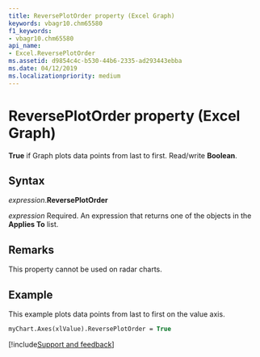 ```yaml
---
title: ReversePlotOrder property (Excel Graph)
keywords: vbagr10.chm65580
f1_keywords:
- vbagr10.chm65580
api_name:
- Excel.ReversePlotOrder
ms.assetid: d9854c4c-b530-44b6-2335-ad293443ebba
ms.date: 04/12/2019
ms.localizationpriority: medium
---
```



# ReversePlotOrder property (Excel Graph)

**True** if Graph plots data points from last to first. Read/write **Boolean**.

## Syntax

_expression_.**ReversePlotOrder**

_expression_ Required. An expression that returns one of the objects in the **Applies To** list.

## Remarks

This property cannot be used on radar charts.


## Example

This example plots data points from last to first on the value axis.

```vb
myChart.Axes(xlValue).ReversePlotOrder = True
```

[!include[Support and feedback](~/includes/feedback-boilerplate.md)]